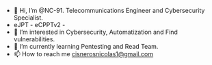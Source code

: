 - 👋 Hi, I’m @NC-91. Telecommunications Engineer and Cybersecurity Specialist. 
- eJPT - eCPPTv2 - 
- 👀 I’m interested in Cybersecurity, Automatization and Find vulnerabilities.
- 🌱 I’m currently learning Pentesting and Read Team.
- 📫 How to reach me cisnerosnicolas1@gmail.com

<!---
NC-91/NC-91 is a ✨ special ✨ repository because its `README.md` (this file) appears on your GitHub profile.
You can click the Preview link to take a look at your changes.
--->

